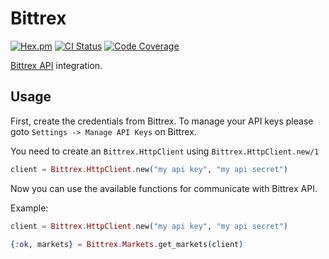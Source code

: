 # Bittrex

[![Hex.pm](https://img.shields.io/hexpm/v/bittrex.svg)](https://hex.pm/packages/bittrex)
[![CI Status](https://travis-ci.org/straw-hat-team/bittrex.svg?branch=master)](https://travis-ci.org/straw-hat-team/bittrex)
[![Code Coverage](https://codecov.io/gh/straw-hat-team/bittrex/branch/master/graph/badge.svg)](https://codecov.io/gh/straw-hat-team/bittrex)

[Bittrex API](https://bittrex.github.io/api/v3) integration.

## Usage

First, create the credentials from Bittrex. To manage your API keys please goto
`Settings -> Manage API Keys` on Bittrex.

You need to create an `Bittrex.HttpClient` using `Bittrex.HttpClient.new/1`

```elixir
client = Bittrex.HttpClient.new("my api key", "my api secret")
```

Now you can use the available functions for communicate with Bittrex API.

Example:

```elixir
client = Bittrex.HttpClient.new("my api key", "my api secret")

{:ok, markets} = Bittrex.Markets.get_markets(client)
```
